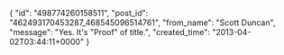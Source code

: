  {
   "id": "498774260158511",
   "post_id": "462493170453287_468545096514761",
   "from_name": "Scott Duncan",
   "message": "Yes. It's \"Proof\" of title.",
   "created_time": "2013-04-02T03:44:11+0000"
 }
